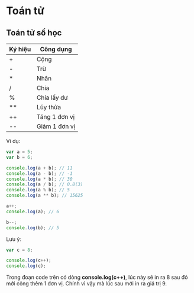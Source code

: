 # Toán tử

## Toán tử số học

| Ký hiệu | Công dụng     |
| ------- | ------------- |
| +       | Cộng          |
| -       | Trừ           |
| \*      | Nhân          |
| /       | Chia          |
| %       | Chia lấy dư   |
| \*\*    | Lũy thừa      |
| ++      | Tăng 1 đơn vị |
| --      | Giảm 1 đơn vị |

Ví dụ:

```js
var a = 5;
var b = 6;

console.log(a + b); // 11
console.log(a - b); // -1
console.log(a * b); // 30
console.log(a / b); // 0.8(3)
console.log(a % b); // 5
console.log(a ** b); // 15625

a++;
console.log(a); // 6

b--;
console.log(b); // 5
```

Lưu ý:

```js
var c = 8;

console.log(c++);
console.log(c);
```

Trong đoạn code trên có dòng **console.log(c++)**, lúc này sẽ in ra 8 sau đó mới công thêm 1 đơn vị. Chính vì vậy mà lúc sau mới in ra giá trị 9.
